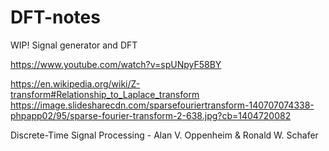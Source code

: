 # DFT-notes
WIP! Signal generator and DFT

https://www.youtube.com/watch?v=spUNpyF58BY

https://en.wikipedia.org/wiki/Z-transform#Relationship_to_Laplace_transform
https://image.slidesharecdn.com/sparsefouriertransform-140707074338-phpapp02/95/sparse-fourier-transform-2-638.jpg?cb=1404720082

Discrete-Time Signal Processing - Alan V. Oppenheim & Ronald W. Schafer